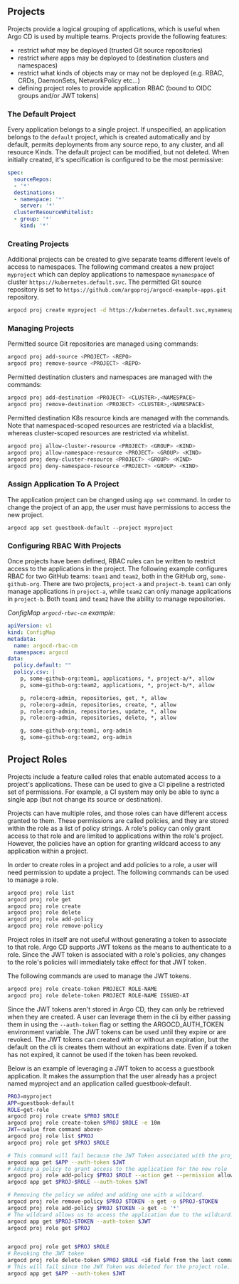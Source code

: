 ## Projects

Projects provide a logical grouping of applications, which is useful when Argo CD is used by multiple
teams. Projects provide the following features:

* restrict *what* may be deployed (trusted Git source repositories)
* restrict *where* apps may be deployed to (destination clusters and namespaces)
* restrict what kinds of objects may or may not be deployed (e.g. RBAC, CRDs, DaemonSets, NetworkPolicy etc...)
* defining project roles to provide application RBAC (bound to OIDC groups and/or JWT tokens)

### The Default Project

Every application belongs to a single project. If unspecified, an application belongs to the
`default` project, which is created automatically and by default, permits deployments from any
source repo, to any cluster, and all resource Kinds. The default project can be modified, but not
deleted. When initially created, it's specification is configured to be the most permissive:

```yaml
spec:
  sourceRepos:
  - '*'
  destinations:
  - namespace: '*'
    server: '*'
  clusterResourceWhitelist:
  - group: '*'
    kind: '*'
```

### Creating Projects

Additional projects can be created to give separate teams different levels of access to namespaces.
The following command creates a new project `myproject` which can deploy applications to namespace
`mynamespace` of cluster `https://kubernetes.default.svc`. The permitted Git source repository is
set to `https://github.com/argoproj/argocd-example-apps.git` repository.

```bash
argocd proj create myproject -d https://kubernetes.default.svc,mynamespace -s https://github.com/argoproj/argocd-example-apps.git
```

### Managing Projects

Permitted source Git repositories are managed using commands:

```bash
argocd proj add-source <PROJECT> <REPO>
argocd proj remove-source <PROJECT> <REPO>
```

Permitted destination clusters and namespaces are managed with the commands:

```bash
argocd proj add-destination <PROJECT> <CLUSTER>,<NAMESPACE>
argocd proj remove-destination <PROJECT> <CLUSTER>,<NAMESPACE>
```

Permitted destination K8s resource kinds are managed with the commands. Note that namespaced-scoped
resources are restricted via a blacklist, whereas cluster-scoped resources are restricted via
whitelist.

```bash
argocd proj allow-cluster-resource <PROJECT> <GROUP> <KIND>
argocd proj allow-namespace-resource <PROJECT> <GROUP> <KIND>
argocd proj deny-cluster-resource <PROJECT> <GROUP> <KIND>
argocd proj deny-namespace-resource <PROJECT> <GROUP> <KIND>
```

### Assign Application To A Project

The application project can be changed using `app set` command. In order to change the project of
an app, the user must have permissions to access the new project.

```
argocd app set guestbook-default --project myproject
```

### Configuring RBAC With Projects

Once projects have been defined, RBAC rules can be written to restrict access to the applications
in the project. The following example configures RBAC for two GitHub teams: `team1` and `team2`,
both in the GitHub org, `some-github-org`. There are two projects, `project-a` and `project-b`.
`team1` can only manage applications in `project-a`, while `team2` can only manage applications in
`project-b`. Both `team1` and `team2` have the ability to manage repositories.

*ConfigMap `argocd-rbac-cm` example:*

```yaml
apiVersion: v1
kind: ConfigMap
metadata:
  name: argocd-rbac-cm
  namespace: argocd
data:
  policy.default: ""
  policy.csv: |
    p, some-github-org:team1, applications, *, project-a/*, allow
    p, some-github-org:team2, applications, *, project-b/*, allow

    p, role:org-admin, repositories, get, *, allow
    p, role:org-admin, repositories, create, *, allow
    p, role:org-admin, repositories, update, *, allow
    p, role:org-admin, repositories, delete, *, allow

    g, some-github-org:team1, org-admin
    g, some-github-org:team2, org-admin
```

## Project Roles

Projects include a feature called roles that enable automated access to a project's applications.
These can be used to give a CI pipeline a restricted set of permissions. For example, a CI system
may only be able to sync a single app (but not change its source or destination).

Projects can have multiple roles, and those roles can have different access granted to them. These
permissions are called policies, and they are stored within the role as a list of policy strings.
A role's policy can only grant access to that role and are limited to applications within the role's
project.  However, the policies have an option for granting wildcard access to any application
within a project.

In order to create roles in a project and add policies to a role, a user will need permission to
update a project.  The following commands can be used to manage a role.

```bash
argocd proj role list
argocd proj role get
argocd proj role create
argocd proj role delete
argocd proj role add-policy
argocd proj role remove-policy
```

Project roles in itself are not useful without generating a token to associate to that role. Argo CD
supports JWT tokens as the means to authenticate to a role. Since the JWT token is
associated with a role's policies, any changes to the role's policies will immediately take effect
for that JWT token.

The following commands are used to manage the JWT tokens.

```bash
argocd proj role create-token PROJECT ROLE-NAME
argocd proj role delete-token PROJECT ROLE-NAME ISSUED-AT
```

Since the JWT tokens aren't stored in Argo CD, they can only be retrieved when they are created. A
user can leverage them in the cli by either passing them in using the `--auth-token` flag or setting
the ARGOCD_AUTH_TOKEN environment variable. The JWT tokens can be used until they expire or are
revoked.  The JWT tokens can created with or without an expiration, but the default on the cli is
creates them without an expirations date.  Even if a token has not expired, it cannot be used if
the token has been revoked.

Below is an example of leveraging a JWT token to access a guestbook application.  It makes the
assumption that the user already has a project named myproject and an application called
guestbook-default.

```bash
PROJ=myproject
APP=guestbook-default
ROLE=get-role
argocd proj role create $PROJ $ROLE
argocd proj role create-token $PROJ $ROLE -e 10m
JWT=<value from command above>
argocd proj role list $PROJ
argocd proj role get $PROJ $ROLE

# This command will fail because the JWT Token associated with the project role does not have a policy to allow access to the application
argocd app get $APP --auth-token $JWT
# Adding a policy to grant access to the application for the new role
argocd proj role add-policy $PROJ $ROLE --action get --permission allow --object $APP
argocd app get $PROJ-$ROLE --auth-token $JWT

# Removing the policy we added and adding one with a wildcard.
argocd proj role remove-policy $PROJ $TOKEN -a get -o $PROJ-$TOKEN
argocd proj role add-policy $PROJ $TOKEN -a get -o '*'
# The wildcard allows us to access the application due to the wildcard.
argocd app get $PROJ-$TOKEN --auth-token $JWT
argocd proj role get $PROJ


argocd proj role get $PROJ $ROLE
# Revoking the JWT token
argocd proj role delete-token $PROJ $ROLE <id field from the last command>
# This will fail since the JWT Token was deleted for the project role.
argocd app get $APP --auth-token $JWT
```

